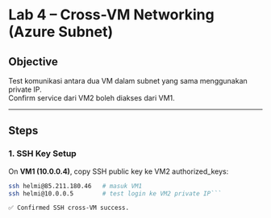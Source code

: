 # Lab 4 – Cross-VM Networking (Azure Subnet)

## Objective
Test komunikasi antara dua VM dalam subnet yang sama menggunakan private IP.  
Confirm service dari VM2 boleh diakses dari VM1.

---

## Steps

### 1. SSH Key Setup
On **VM1 (10.0.0.4)**, copy SSH public key ke VM2 authorized_keys:

```bash
ssh helmi@85.211.180.46   # masuk VM1
ssh helmi@10.0.0.5        # test login ke VM2 private IP```

✅ Confirmed SSH cross-VM success.

